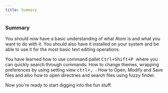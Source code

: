 ```yaml
---
title: Summary
---
```

### Summary

You should now have a basic understanding of what Atom is and what you want to do with it. You should also have it installed on your system and be able to use it for the most basic text editing operations.

You have learned how to use command pallet <kbd> Ctrl+Shift+P </kbd> where you can quickly search through commands. How to change themes, wrapping preferences by using setting view <kbd> ctrl+, </kbd>. How to Open, Modify and Save files and also how to open directries and search files using fuzzy finder.

Now you're ready to start digging into the fun stuff.

